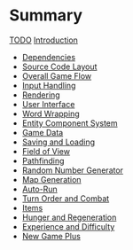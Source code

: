 # Summary

[TODO](todo.md)
[Introduction](introduction.md)

- [Dependencies](dependencies.md)
- [Source Code Layout](source-code-layout.md)
- [Overall Game Flow](overall-game-flow.md)
- [Input Handling](input-handling.md)
- [Rendering](rendering.md)
- [User Interface](user-interface.md)
- [Word Wrapping](word-wrapping.md)
- [Entity Component System](entity-component-system.md)
- [Game Data](game-data.md)
- [Saving and Loading](saving-and-loading.md)
- [Field of View](field-of-view.md)
- [Pathfinding]()
- [Random Number Generator]()
- [Map Generation]()
- [Auto-Run]()
- [Turn Order and Combat]()
- [Items]()
- [Hunger and Regeneration]()
- [Experience and Difficulty]()
- [New Game Plus]()
